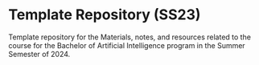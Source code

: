 # Template Repository (SS23)
Template repository for the Materials, notes, and resources related to the course for the Bachelor of Artificial Intelligence program in the Summer Semester of 2024.
